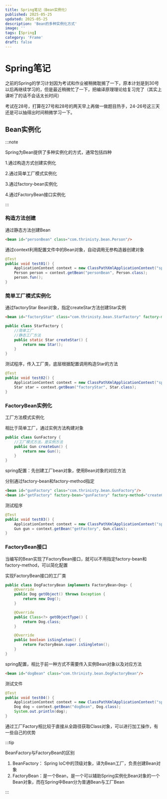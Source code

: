 ```yaml
---
title: Spring笔记（Bean实例化）
published: 2025-05-25
updated: 2025-05-25
description: 'Bean的多种实例化方式'
image: ''
tags: [Spring]
category: 'Frame'
draft: false 
---
```


# Spring笔记

​	之前的Spring的学习计划因为考试和作业被稍微耽搁了一下，原本计划是到30号以后再继续学习的，但是最近稍微忙了一下，把编译原理理论给复习完了（其实上课听了的话不会话太长时间）

​	考试在28号，打算在27号和28号的两天早上再做一做题目热手，24-26号这三天还是可以抽得出时间稍微学习一下。



## Bean实例化

:::note

Spring为Bean提供了多种实例化的方式，通常包括四种

1.通过构造方式创建实例化

2.通过简单工厂模式实例化

3.通过factory-bean实例化

4.通过FactoryBean接口实例化

:::



### 构造方法创建

通过静态方法创建Bean

```html
<bean id="personBean" class="com.thrinisty.bean.Person"/>
```

通过context利用配置文件中的Bean对象，自动调用无参构造器创建对象

```java
@Test
public void test01() {
    ApplicationContext context = new ClassPathXmlApplicationContext("spring.xml");
    Person person = context.getBean("personBean", Person.class);
    person.fun();
}
```



### 简单工厂模式实例化

通过factoryStar Bean对象，指定createStar方法创建Star实例

```html
<bean id="factoryStar" class="com.thrinisty.bean.StarFactory" factory-method="createStar"/>
```

```java
public class StarFactory {
    //简单工厂
    //静态工厂方法
    public static Star createStar() {
        return new Star();
    }
}
```

测试程序，传入工厂类，底层根据配置调用构造Star的方法

```java
@Test
public void test02() {
    ApplicationContext context = new ClassPathXmlApplicationContext("spring.xml");
    Star star = context.getBean("factoryStar", Star.class);
}
```



### FactoryBean实例化

工厂方法模式实例化

相比于简单工厂，通过实例方法构建对象

```java
public class GunFactory {
    //工厂模式方法，是实例方法
    public Gun createGun() {
        return new Gun();
    }
}
```

spring配置：先创建工厂bean对象，使用Bean对象的对应方法

分别通过factory-bean和factory-method指定

```html
<bean id="gunFactory" class="com.thrinisty.bean.GunFactory"/>
<bean id="getFactory" factory-bean="gunFactory" factory-method="createGun"/>
```

测试程序

```java
@Test
public void test03() {
    ApplicationContext context = new ClassPathXmlApplicationContext("spring.xml");
    Gun gun = context.getBean("getFactory", Gun.class);
}
```



### FactoryBean接口

当编写的Bean实现了FactoryBean接口，就可以不用指定factory-bean和factory-method，可以简化配置

实现FactoryBean接口的工厂类

```java
public class DogFactoryBean implements FactoryBean<Dog> {
    @Override
    public Dog getObject() throws Exception {
        return new Dog();
    }

    @Override
    public Class<?> getObjectType() {
        return Dog.class;
    }

    @Override
    public boolean isSingleton() {
        return FactoryBean.super.isSingleton();
    }
}
```

spring配置，相比于前一种方式不需要传入实例Bean对象以及对应方法

```html
<bean id="dogBean" class="com.thrinisty.bean.DogFactoryBean"/>
```

测试文件

```java
@Test
public void test04() {
    ApplicationContext context = new ClassPathXmlApplicationContext("spring.xml");
    Dog dog = context.getBean("dogBean", Dog.class);
    System.out.println(dog);
}
```

通过工厂Factory相比较于直接从全路径获取Class对象，可以进行加工操作，有一些自己的优势



:::tip

BeanFactory与FactoryBean的区别

1. BeanFactory： Spring IoC中的顶级对象，译为Bean工厂，负责创建Bean对象
2. FactoryBean：是一个Bean，是一个可以辅助Spring实例化Bean对象的一个Bean对象，而在Spring中Bean分为普通Bean与工厂Bean

:::
